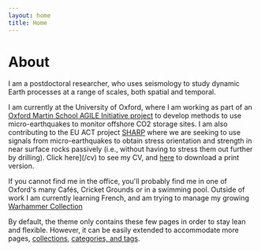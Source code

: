 ```yaml
---
layout: home
title: Home
---
```


# About

I am a postdoctoral researcher, who uses seismology to study dynamic Earth processes at a range of scales, both spatial and temporal. 

I am currently at the University of Oxford, where I am working as part of an [Oxford Martin School AGILE Initiative project](https://www.agile-initiative.ox.ac.uk/sprints/what-do-we-need-to-knre-co2-beneath-our-shelf-seas/) to develop methods to use micro-earthquakes to monitor offshore CO2 storage sites. I am also contributing to the EU ACT project [SHARP](https://www.sharp-storage-act.eu/work-package-2-seismicity/) where we are seeking to use signals from micro-earthquakes to obtain stress orientation and strength in near surface rocks passively (i.e., without having to stress them out further by drilling). Click here](/cv) to see my CV, and [here](/cv.pdf) to download a print version.

If you cannot find me in the office, you'll probably find me in one of Oxford's many Cafés, Cricket Grounds or in a swimming pool. Outside of work I am currently learning French, and am trying to manage my growing [Warhammer Collection](/)


By default, the theme only contains these few pages in order to stay lean and flexible. However, it can be easily extended to accommodate more pages, [collections](https://jekyllrb.com/docs/collections/), [categories, and tags](https://jekyllrb.com/docs/posts/#tags-and-categories).


<!-- {% include archive.html %} -->
